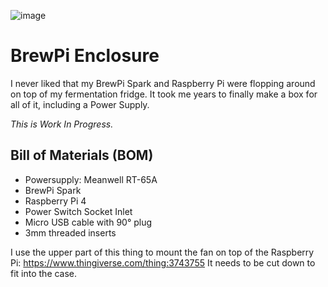 ![image](https://user-images.githubusercontent.com/196336/134646720-ee257d00-4c26-4281-b23e-f8338e6abd24.png)

# BrewPi Enclosure
I never liked that my BrewPi Spark and Raspberry Pi were flopping around on top of my fermentation fridge.
It took me years to finally make a box for all of it, including a Power Supply. 

*This is Work In Progress.*

## Bill of Materials (BOM)

* Powersupply: Meanwell RT-65A
* BrewPi Spark
* Raspberry Pi 4
* Power Switch Socket Inlet
* Micro USB cable with 90° plug
* 3mm threaded inserts

I use the upper part of this thing to mount the fan on top of the Raspberry Pi: https://www.thingiverse.com/thing:3743755 It needs to be cut down to fit into the case.


